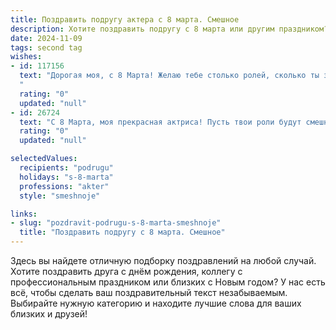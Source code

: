 ```yaml
---
title: Поздравить подругу актера с 8 марта. Смешное
description: Хотите поздравить подругу с 8 марта или другим праздником? Наш ИИ создаст незабываемое поздравление, а вы обязательно выделитесь среди других.  
date: 2024-11-09
tags: second tag
wishes:
- id: 117156
  text: "Дорогая моя, с 8 Марта! Желаю тебе столько ролей, сколько ты захочешь, но чтобы все они были главными, а зрители – в восторге! Пусть твоя жизнь будет ярче любой сцены, а поклонники – многочисленнее, чем зрителей на твоих бенефисах!  Надеюсь, твой сегодняшний «спектакль» будет наполнен цветами, подарками и безудержным весельем!  С праздником, звезда моя!
  "
  rating: "0"
  updated: "null"
- id: 26724
  text: "С 8 Марта, моя прекрасная актриса! Пусть твои роли будут смешнее, чем пьеса про кота, который хотел стать пианистом! Пусть твои монологи будут остроумнее, чем шутки на свадьбе программиста! И пусть твои кадры будут ярче, чем свет от новогоднего гирлянда! Счастья, здоровья и успехов на сцене и в жизни!"
  rating: "0"
  updated: "null"

selectedValues:
  recipients: "podrugu"
  holidays: "s-8-marta"
  professions: "akter"
  style: "smeshnoje"

links:
- slug: "pozdravit-podrugu-s-8-marta-smeshnoje"
  title: "Поздравить подругу с 8 марта. Смешное"
---
```


Здесь вы найдете отличную подборку поздравлений на любой случай.
Хотите поздравить друга с днём рождения, коллегу с профессиональным праздником или близких с Новым годом? У нас есть всё, чтобы сделать ваш поздравительный текст незабываемым. Выбирайте нужную категорию и находите лучшие слова для ваших близких и друзей!
